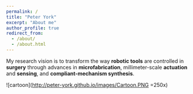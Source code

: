 ```yaml
---
permalink: /
title: "Peter York"
excerpt: "About me"
author_profile: true
redirect_from:
  - /about/
  - /about.html
---
```


My research vision is to transform the way **robotic tools** are controlled in **surgery** through advances in **microfabrication**, millimeter-scale **actuation** and **sensing**, and **compliant-mechanism synthesis**.

![cartoon](http://peter-york.github.io/images/Cartoon.PNG =250x)
